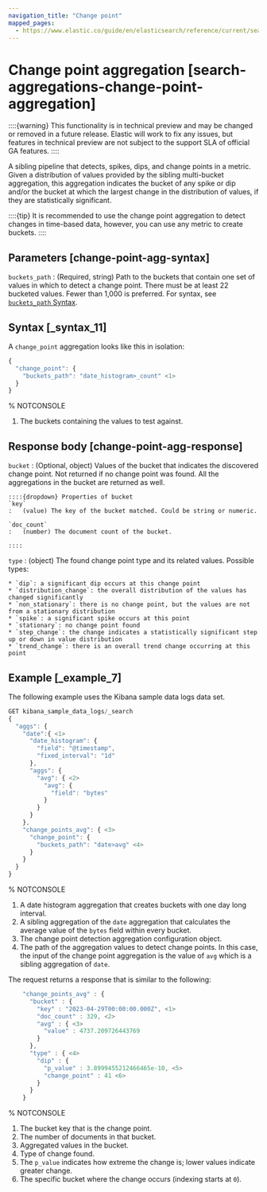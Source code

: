 ```yaml
---
navigation_title: "Change point"
mapped_pages:
  - https://www.elastic.co/guide/en/elasticsearch/reference/current/search-aggregations-change-point-aggregation.html
---
```


# Change point aggregation [search-aggregations-change-point-aggregation]


::::{warning}
This functionality is in technical preview and may be changed or removed in a future release. Elastic will work to fix any issues, but features in technical preview are not subject to the support SLA of official GA features.
::::


A sibling pipeline that detects, spikes, dips, and change points in a metric. Given a distribution of values provided by the sibling multi-bucket aggregation, this aggregation indicates the bucket of any spike or dip and/or the bucket at which the largest change in the distribution of values, if they are statistically significant.

::::{tip}
It is recommended to use the change point aggregation to detect changes in time-based data, however, you can use any metric to create buckets.
::::


## Parameters [change-point-agg-syntax]

`buckets_path`
:   (Required, string) Path to the buckets that contain one set of values in which to detect a change point. There must be at least 22 bucketed values. Fewer than 1,000 is preferred. For syntax, see [`buckets_path` Syntax](/reference/data-analysis/aggregations/pipeline.md#buckets-path-syntax).


## Syntax [_syntax_11]

A `change_point` aggregation looks like this in isolation:

```js
{
  "change_point": {
    "buckets_path": "date_histogram>_count" <1>
  }
}
```

%  NOTCONSOLE

1. The buckets containing the values to test against.



## Response body [change-point-agg-response]

`bucket`
:   (Optional, object) Values of the bucket that indicates the discovered change point. Not returned if no change point was found. All the aggregations in the bucket are returned as well.

    ::::{dropdown} Properties of bucket
    `key`
    :   (value) The key of the bucket matched. Could be string or numeric.

    `doc_count`
    :   (number) The document count of the bucket.

    ::::


`type`
:   (object) The found change point type and its related values. Possible types:

    * `dip`: a significant dip occurs at this change point
    * `distribution_change`: the overall distribution of the values has changed significantly
    * `non_stationary`: there is no change point, but the values are not from a stationary distribution
    * `spike`: a significant spike occurs at this point
    * `stationary`: no change point found
    * `step_change`: the change indicates a statistically significant step up or down in value distribution
    * `trend_change`: there is an overall trend change occurring at this point



## Example [_example_7]

The following example uses the Kibana sample data logs data set.

```js
GET kibana_sample_data_logs/_search
{
  "aggs": {
    "date":{ <1>
      "date_histogram": {
        "field": "@timestamp",
        "fixed_interval": "1d"
      },
      "aggs": {
        "avg": { <2>
          "avg": {
            "field": "bytes"
          }
        }
      }
    },
    "change_points_avg": { <3>
      "change_point": {
        "buckets_path": "date>avg" <4>
      }
    }
  }
}
```

%  NOTCONSOLE

1. A date histogram aggregation that creates buckets with one day long interval.
2. A sibling aggregation of the `date` aggregation that calculates the average value of the `bytes` field within every bucket.
3. The change point detection aggregation configuration object.
4. The path of the aggregation values to detect change points. In this case, the input of the change point aggregation is the value of `avg` which is a sibling aggregation of `date`.


The request returns a response that is similar to the following:

```js
    "change_points_avg" : {
      "bucket" : {
        "key" : "2023-04-29T00:00:00.000Z", <1>
        "doc_count" : 329, <2>
        "avg" : { <3>
          "value" : 4737.209726443769
        }
      },
      "type" : { <4>
        "dip" : {
          "p_value" : 3.8999455212466465e-10, <5>
          "change_point" : 41 <6>
        }
      }
    }
```

%  NOTCONSOLE

1. The bucket key that is the change point.
2. The number of documents in that bucket.
3. Aggregated values in the bucket.
4. Type of change found.
5. The `p_value` indicates how extreme the change is; lower values indicate greater change.
6. The specific bucket where the change occurs (indexing starts at `0`).



